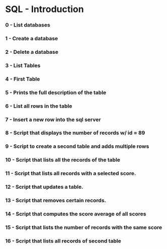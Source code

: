 # SQL - Introduction

### 0 - List databases

### 1 - Create a database

### 2 - Delete a database

### 3 - List Tables

### 4 - First Table

### 5 - Prints the full description of the table

### 6 - List all rows in the table

### 7 - Insert a new row into the sql server

### 8 - Script that displays the number of records w/ id = 89

### 9 - Script to create a second table and adds multiple rows

### 10 - Script that lists all the records of the table

### 11 - Script that lists all records with a selected score.

### 12 - Script that updates a table.

### 13 - Script that removes certain records.

### 14 - Script that computes the score  average of all scores

### 15 - Script that lists the number of records with the same score

### 16 - Script that lists all records of second table
